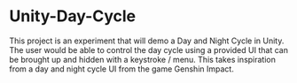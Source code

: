 # Unity-Day-Cycle

This project is an experiment that will demo a Day and Night Cycle in Unity. The user would be able to control the day cycle using a provided UI that can be brought up and hidden with a keystroke / menu. This takes inspiration from a day and night cycle UI from the game Genshin Impact. 
